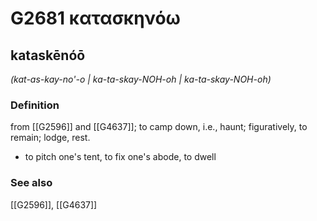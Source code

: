 # G2681 κατασκηνόω

## kataskēnóō

_(kat-as-kay-no'-o | ka-ta-skay-NOH-oh | ka-ta-skay-NOH-oh)_

### Definition

from [[G2596]] and [[G4637]]; to camp down, i.e., haunt; figuratively, to remain; lodge, rest.

- to pitch one's tent, to fix one's abode, to dwell

### See also

[[G2596]], [[G4637]]

